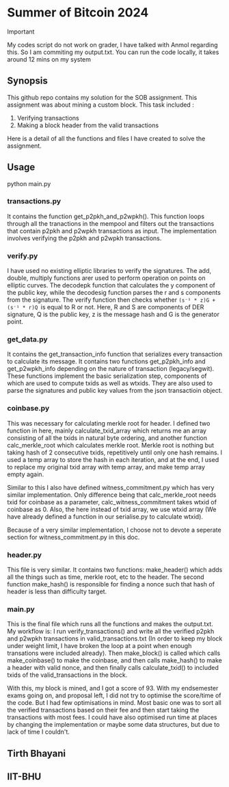 # Summer of Bitcoin 2024

> [!IMPORTANT]
> My codes script do not work on grader, I have talked with Anmol regarding this. So I am commiting my output.txt. You can run the code locally, it takes around 12 mins on my system

## Synopsis

This github repo contains my solution for the SOB assignment. This assignment was about mining a custom block. This task included :
1) Verifying transactions
2) Making a block header from the valid transactions

Here is a detail of all the functions and files I have created to solve the assignment.

## Usage

python main.py

### transactions.py

It contains the function get_p2pkh_and_p2wpkh(). This function loops through all the tranactions in the mempool and filters out the transactions that contain p2pkh and p2wpkh transactions as input. The implementation involves verifying the p2pkh and p2wpkh transactions. 

### verify.py

I have used no existing elliptic libraries to verify the signatures. The add, double, multiply functions arer used to perform operation on points on elliptic curves. The decodepk function that calculates the y component of the public key, while the decodesig function parses the r and s components from the signature. The verify function then checks
 whether `(s⁻¹ * z)G + (s⁻¹ * r)Q `is equal to R or not.
Here, R and S are components of DER signature, Q is the public key, z is the message hash and G is the generator point.

### get_data.py

It contains the get_transaction_info function that serializes every transaction to calculate its message. It contains two functions get_p2pkh_info and get_p2wpkh_info depending on the nature of transaction (legacy/segwit). These functions implement the basic serialization step, components of which are used to compute txids as well as wtxids.
They are also used to parse the signatures and public key values from the json transactioin object.

### coinbase.py

This was necessary for calculating merkle root for header.
I defined two function in here, mainly calculate_txid_array which returns me an array consisting of all the txids in natural byte ordering, and another function calc_merkle_root which calculates merkle root. Merkle root is nothing but taking hash of 2 consecutive txids, repetitively until only one hash remains. I used a temp array to store the hash in each iteration, and at the end, I used to replace my original txid array with temp array, and make temp array empty again.

Similar to this I also have defined witness_commitment.py which has very similar implementation. Only difference being that calc_merkle_root needs txid for coinbase as a parameter, calc_witness_commitment takes wtxid of coinbase as 0. Also, the here instead of txid array, we use wtxid array (We have already defined a function in our serialise.py to calculate wtxid).

Because of a very similar implementation, I choose not to devote a seperate section for witness_commitment.py in this doc.

### header.py

This file is very similar. It contains two functions:
make_header() which adds all the things such as time, merkle root, etc to the header. The second function make_hash() is responsible for finding a nonce such that hash of header is less than difficulty target.

### main.py

This is the final file which runs all the functions and makes the output.txt. My workflow is: I run verify_transactions() and write all the verified p2pkh and p2wpkh transactions in valid_transactions.txt (In order to keep my block under weight limit, I have broken the loop at a point when enough transations were included already). Then make_block() is called which calls make_coinbase() to make the coinbase, and then calls make_hash() to make a header with valid nonce, and then finally calls calculate_txid() to included txids of the valid_transactions in the block.

With this, my block is mined, and I got a score of 93. With my endsemester exams going on, and proposal left, I did not try to optimise the score/time of the code. But I had few optimisations in mind. Most basic one was to sort all the verified transactions based on their fee and then start taking the transactions with most fees. I could have also optimised run time at places by changing the implementation or maybe some data structures, but due to lack of time I couldn't.

## Tirth Bhayani

## IIT-BHU